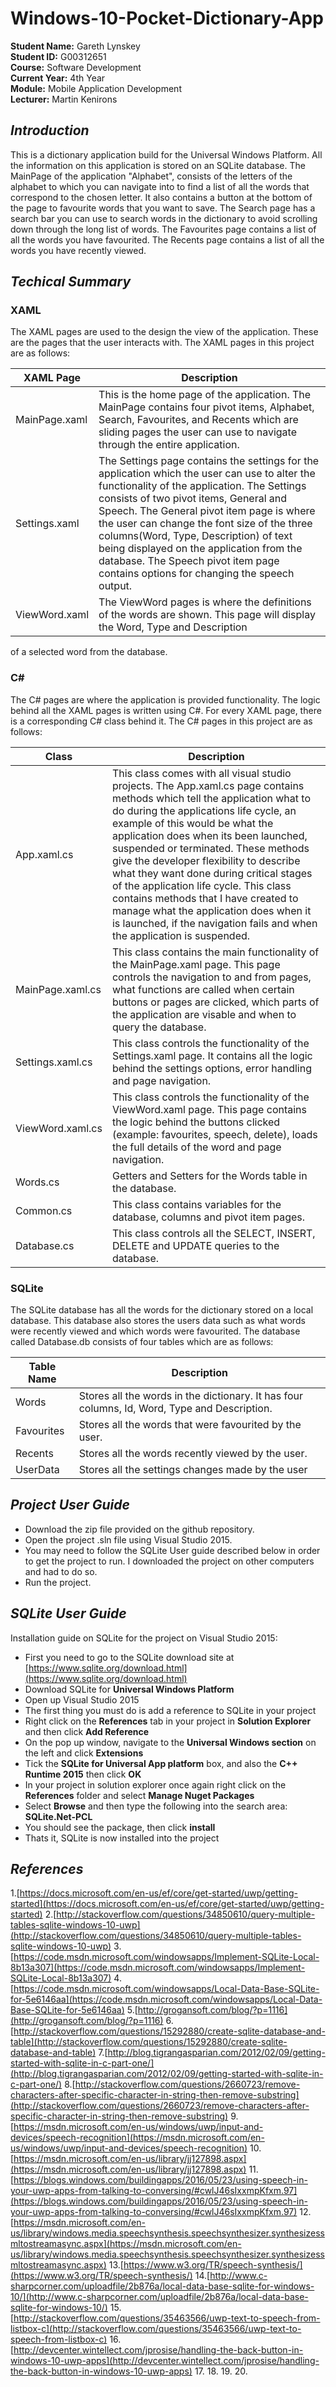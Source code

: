 # Windows-10-Pocket-Dictionary-App

**Student Name:** Gareth Lynskey </br>
**Student ID:** G00312651 </br>
**Course:** Software Development </br>
**Current Year:** 4th Year </br>
**Module:** Mobile Application Development </br>
**Lecturer:** Martin Kenirons </br>

## **_Introduction_**
This is a dictionary application build for the Universal Windows Platform. All the information on this application is
stored on an SQLite database. The MainPage of the application "Alphabet", consists of the letters of the alphabet to which 
you can navigate into to find a list of all the words that correspond to the chosen letter. It also contains a button at the bottom
of the page to favourite words that you want to save. The Search page has a search bar you can use to search words in the dictionary 
to avoid scrolling down through the long list of words. The Favourites page contains a list of all the words you have favourited.
The Recents page contains a list of all the words you have recently viewed.

## **_Techical Summary_**

### **XAML**
The XAML pages are used to the design the view of the application. These are the pages that the user interacts with.
The XAML pages in this project are as follows:

XAML Page | Description
------------ | -------------
MainPage.xaml | This is the home page of the application. The MainPage contains four pivot items, Alphabet, Search, Favourites, and Recents which are sliding pages the user can use to navigate through the entire application.
Settings.xaml | The Settings page contains the settings for the application which the user can use to alter the functionality of the application. The Settings consists of two pivot items, General and Speech. The General pivot item page is where the user can change the font size of the three columns(Word, Type, Description) of text being displayed on the application from the database. The Speech pivot item page contains options for changing the speech output.
ViewWord.xaml | The ViewWord pages is where the definitions of the words are shown. This page will display the Word, Type and Description
of a selected word from the database.

### **C#**
The C# pages are where the application is provided functionality. The logic behind all the XAML pages is written using C#. For
every XAML page, there is a corresponding C# class behind it. The C# pages in this project are as follows:

Class | Description
------------ | -------------
App.xaml.cs | This class comes with all visual studio projects. The App.xaml.cs page contains methods which tell the application what to do during the applications life cycle, an example of this would be what the application does when its been launched, suspended or terminated. These methods give the developer flexibility to describe what they want done during critical stages of the application life cycle. This class contains methods that I have created to manage what the application does when it is launched, if the navigation fails and when the application is suspended.
MainPage.xaml.cs | This class contains the main functionality of the MainPage.xaml page. This page controls the navigation to and from pages, what functions are called when certain buttons or pages are clicked, which parts of the application are visable and when to query the database.
Settings.xaml.cs | This class controls the functionality of the Settings.xaml page. It contains all the logic behind the settings options, error handling and page navigation.
ViewWord.xaml.cs | This class controls the functionality of the ViewWord.xaml page. This page contains the logic behind the buttons clicked (example: favourites, speech, delete), loads the full details of the word and page navigation.
Words.cs | Getters and Setters for the Words table in the database.
Common.cs | This class contains variables for the database, columns and pivot item pages.
Database.cs | This class controls all the SELECT, INSERT, DELETE and UPDATE queries to the database.

### **SQLite**
The SQLite database has all the words for the dictionary stored on a local database. This database also stores the users data such as what words were recently viewed and which words were favourited.
The database called Database.db consists of four tables which are as follows:

Table Name | Description
------------ | -------------
Words | Stores all the words in the dictionary. It has four columns, Id, Word, Type and Description.
Favourites | Stores all the words that were favourited by the user.
Recents | Stores all the words recently viewed by the user. 
UserData | Stores all the settings changes made by the user

## **_Project User Guide_**
- Download the zip file provided on the github repository.
- Open the project .sln file using Visual Studio 2015.
- You may need to follow the SQLite User guide described below in order to get the project to run. I downloaded the project on other computers and had to do so.
- Run the project.

## **_SQLite User Guide_**
Installation guide on SQLite for the project on Visual Studio 2015:
- First you need to go to the SQLite download site at [https://www.sqlite.org/download.html](https://www.sqlite.org/download.html)
- Download SQLite for **Universal Windows Platform**
- Open up Visual Studio 2015
- The first thing you must do is add a reference to SQLite in your project
- Right click on the **References** tab in your project in **Solution Explorer** and then click **Add Reference**
- On the pop up window, navigate to the **Universal Windows section** on the left and click **Extensions** 
- Tick the **SQLite for Universal App platform** box, and also the **C++ Runtime 2015** then click **OK**
- In your project in solution explorer once again right click on the **References** folder and select **Manage Nuget Packages**
- Select **Browse** and then type the following into the search area: **SQLite.Net-PCL**
- You should see the package, then click **install**
- Thats it, SQLite is now installed into the project

## **_References_**
1.[https://docs.microsoft.com/en-us/ef/core/get-started/uwp/getting-started](https://docs.microsoft.com/en-us/ef/core/get-started/uwp/getting-started)
2.[http://stackoverflow.com/questions/34850610/query-multiple-tables-sqlite-windows-10-uwp](http://stackoverflow.com/questions/34850610/query-multiple-tables-sqlite-windows-10-uwp)
3.[https://code.msdn.microsoft.com/windowsapps/Implement-SQLite-Local-8b13a307](https://code.msdn.microsoft.com/windowsapps/Implement-SQLite-Local-8b13a307)
4.[https://code.msdn.microsoft.com/windowsapps/Local-Data-Base-SQLite-for-5e6146aa](https://code.msdn.microsoft.com/windowsapps/Local-Data-Base-SQLite-for-5e6146aa)
5.[http://grogansoft.com/blog/?p=1116](http://grogansoft.com/blog/?p=1116)
6.[http://stackoverflow.com/questions/15292880/create-sqlite-database-and-table](http://stackoverflow.com/questions/15292880/create-sqlite-database-and-table)
7.[http://blog.tigrangasparian.com/2012/02/09/getting-started-with-sqlite-in-c-part-one/](http://blog.tigrangasparian.com/2012/02/09/getting-started-with-sqlite-in-c-part-one/)
8.[http://stackoverflow.com/questions/2660723/remove-characters-after-specific-character-in-string-then-remove-substring](http://stackoverflow.com/questions/2660723/remove-characters-after-specific-character-in-string-then-remove-substring)
9.[https://msdn.microsoft.com/en-us/windows/uwp/input-and-devices/speech-recognition](https://msdn.microsoft.com/en-us/windows/uwp/input-and-devices/speech-recognition)
10.[https://msdn.microsoft.com/en-us/library/jj127898.aspx](https://msdn.microsoft.com/en-us/library/jj127898.aspx)
11.[https://blogs.windows.com/buildingapps/2016/05/23/using-speech-in-your-uwp-apps-from-talking-to-conversing/#cwlJ46sIxxmpKfxm.97](https://blogs.windows.com/buildingapps/2016/05/23/using-speech-in-your-uwp-apps-from-talking-to-conversing/#cwlJ46sIxxmpKfxm.97)
12.[https://msdn.microsoft.com/en-us/library/windows.media.speechsynthesis.speechsynthesizer.synthesizessmltostreamasync.aspx](https://msdn.microsoft.com/en-us/library/windows.media.speechsynthesis.speechsynthesizer.synthesizessmltostreamasync.aspx)
13.[https://www.w3.org/TR/speech-synthesis/](https://www.w3.org/TR/speech-synthesis/)
14.[http://www.c-sharpcorner.com/uploadfile/2b876a/local-data-base-sqlite-for-windows-10/](http://www.c-sharpcorner.com/uploadfile/2b876a/local-data-base-sqlite-for-windows-10/)
15.[http://stackoverflow.com/questions/35463566/uwp-text-to-speech-from-listbox-c](http://stackoverflow.com/questions/35463566/uwp-text-to-speech-from-listbox-c)
16.[http://devcenter.wintellect.com/jprosise/handling-the-back-button-in-windows-10-uwp-apps](http://devcenter.wintellect.com/jprosise/handling-the-back-button-in-windows-10-uwp-apps)
17.
18.
19.
20.



